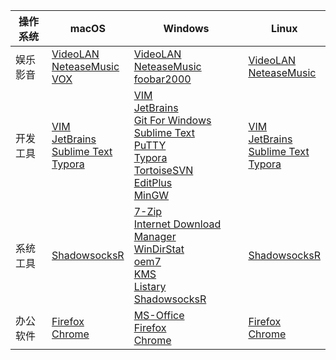 | 操作系统 | macOS                                                        | Windows                                                      | Linux                                                        |
| ------------ | ------------------------------------------------------------ | ------------------------------------------------------------ | ------------------------------------------------------------ |
| 娱乐影音 | [VideoLAN](vlc)<br/>[NeteaseMusic](netease-music)<br/>[VOX](vox) | [VideoLAN](vlc)<br/>[NeteaseMusic](netease-music)<br/>[foobar2000](foobar2000) | [VideoLAN](vlc)<br/>[NeteaseMusic](netease-music)   |
| 开发工具 | [VIM](vim)<br/>[JetBrains](jetbrains)<br/>[Sublime Text](sublime-text)<br/>[Typora](typora) | [VIM](vim)<br/>[JetBrains](jetbrains)<br/>[Git For Windows](git-for-windows)<br/>[Sublime Text](sublime-text)<br/>[PuTTY](putty)<br/>[Typora](typora)<br/>[TortoiseSVN](tortoisesvn)<br/>[EditPlus](editplus)<br/>[MinGW](mingw) | [VIM](vim)<br/>[JetBrains](jetbrains)<br/>[Sublime Text](sublime-text)<br/>[Typora](typora) |
| 系统工具 | [ShadowsocksR](shadowsocksr)                                 | [7-Zip](7-zip)<br/>[Internet Download Manager](idm)<br/>[WinDirStat](windirstat)<br/>[oem7](oem7)<br/>[KMS](kms)<br/>[Listary](listary)<br/>[ShadowsocksR](shadowsocksr) | [ShadowsocksR](shadowsocksr)                                 |
| 办公软件 | [Firefox](firefox)<br/>[Chrome](chrome)        | [MS-Office](ms-office)<br/>[Firefox](firefox)<br/>[Chrome](chrome) | [Firefox](firefox)<br/>[Chrome](chrome)        |


